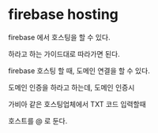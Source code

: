 # firebase hosting

firebase 에서 호스팅을 할 수 있다.

하라고 하는 가이드대로 따라가면 된다.

firebase 호스팅 할 때, 도메인 연결을 할 수 있다.

도메인 인증을 하라고 하는데, 도메인 인증시

가비아 같은 호스팅업체에서 TXT 코드 입력할때 

호스트를 @ 로 둔다.

